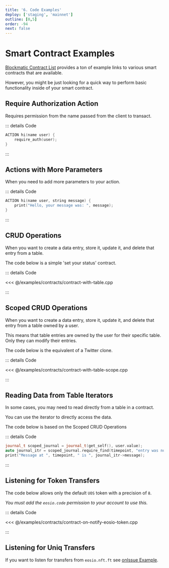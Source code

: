 ```yaml
---
title: '6. Code Examples'
deploy: ['staging', 'mainnet']
outline: [0,5]
order: -94
next: false
---
```


# Smart Contract Examples

[Blockmatic Contract List](https://github.com/blockmatic/antelope-contracts-list) provides a ton of example links to various smart contracts that are available.

However, you might be just looking for a quick way to perform basic functionality inside of your smart contract.

## Require Authorization Action

Requires permission from the name passed from the client to transact.

::: details Code
```cpp
ACTION hi(name user) {
    require_auth(user);
}
```
:::

## Actions with More Parameters

When you need to add more parameters to your action.

::: details Code
```cpp
ACTION hi(name user, string message) {
    print("Hello, your message was: ", message);
}
```
:::

## CRUD Operations

When you want to create a data entry, store it, update it, and delete that entry from a table.

The code below is a simple 'set your status' contract.

::: details Code

<<< @/examples/contracts/contract-with-table.cpp

:::

## Scoped CRUD Operations

When you want to create a data entry, store it, update it, and delete that entry from a table owned by a user.

This means that table entries are owned by the user for their specific table. Only they can modify their entries.

The code below is the equivalent of a Twitter clone.

::: details Code

<<< @/examples/contracts/contract-with-table-scope.cpp

:::

## Reading Data from Table Iterators

In some cases, you may need to read directly from a table in a contract.

You can use the iterator to directly access the data.

The code below is based on the Scoped CRUD Operations

::: details Code
```cpp
journal_t scoped_journal = journal_t(get_self(), user.value);
auto journal_itr = scoped_journal.require_find(timepoint, "entry was not found");
print("Message at ", timepoint, " is ", journal_itr->message);
```
:::

## Listening for Token Transfers

The code below allows only the default `UOS` token with a precision of `8`.

_You must add the `eosio.code` permission to your account to use this._

::: details Code

<<< @/examples/contracts/contract-on-notify-eosio-token.cpp

:::

## Listening for Uniq Transfers

If you want to listen for transfers from `eosio.nft.ft` see [onIssue Example](../../guides/Uniq%20Variants/Examples/on-issue.md).



